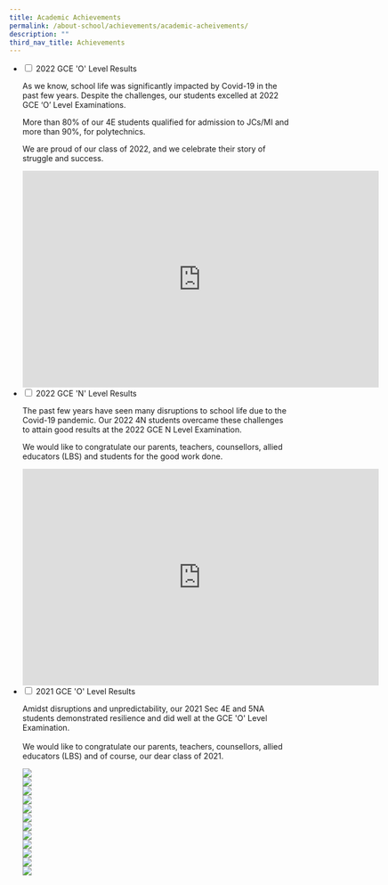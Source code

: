 ```yaml
---
title: Academic Achievements
permalink: /about-school/achievements/academic-acheivements/
description: ""
third_nav_title: Achievements
---
```

<ul class="jekyllcodex_accordion">
	
<li>
    <input type="checkbox" id="accordion1">
    <label for="accordion1">2022 GCE 'O' Level Results</label>
<div>
<p>As we know, school life was significantly impacted by Covid-19 in the past few years. Despite the challenges, our students excelled at 2022 GCE ‘O’ Level Examinations.</p>
<p>More than 80% of our 4E students qualified for admission to JCs/MI and more than 90%, for polytechnics.</p>
	<p>We are proud of our class of 2022, and we celebrate their story of struggle and success.</p>
	
<iframe allowfullscreen="true" height="389" width="640" frameborder="0" src="https://docs.google.com/presentation/d/e/2PACX-1vTQuWC_370PJmQf9RlsCIduXT53cuGZ5JNp283pKoz268KDXDp-plPteqHb0GbhBg/embed?start=false&amp;loop=false&amp;delayms=3000"></iframe>

</div>
</li>
	
<li>
    <input type="checkbox" id="accordion2">
    <label for="accordion2">2022 GCE 'N' Level Results</label>
<div>
<p>The past few years have seen many disruptions to school life due to the Covid-19 pandemic. Our 2022 4N students overcame these challenges to attain good results at the 2022 GCE N Level Examination.</p>
<p>We would like to congratulate our parents, teachers, counsellors, allied educators (LBS) and students for the good work done.</p>
		 <iframe src="https://docs.google.com/presentation/d/e/2PACX-1vSC_3VZDNTs-tMUkWgnlUSkRr_RQloXqhWOZsPK2JwAsBk3ruHyAcgo6aqrUqrtEA/embed?start=false&amp;loop=false&amp;delayms=3000" frameborder="0" width="640" height="389" allowfullscreen="true"></iframe>

</div>
</li>
	<li>
    <input type="checkbox" id="accordion4">
    <label for="accordion4">2021 GCE 'O' Level Results</label>
    <div>
      <p>Amidst disruptions and unpredictability, our 2021 Sec 4E and 5NA students demonstrated resilience and did well at the GCE 'O' Level Examination.<br><br>We would like to congratulate our parents, teachers, counsellors, allied educators (LBS) and of course, our dear class of 2021.</p>
	 <p><img src="/images/2021-GCE-O-Level-Results_Slide-1.jpg"><br><img src="/images/2021-GCE-O-Level-Results_Slide-2.jpg"><br><img src="/images/2021-GCE-O-Level-Results_Slide-3.jpg"><br><img src="/images/2021-GCE-O-Level-Results_Slide-4.jpg"><br><img src="/images/2021-GCE-O-Level-Results_Slide-5.jpg"><br><img src="/images/2021-GCE-O-Level-Results_Slide-6.jpg"><br><img src="/images/2021-GCE-O-Level-Results_Slide-7.jpg"><br><img src="/images/2021-GCE-O-Level-Results_Slide-8.jpg"><br><img src="/images/2021-GCE-O-Level-Results_Slide-9.jpg"><br><img src="/images/2021-GCE-O-Level-Results_Slide-10.jpg"><br><img src="/images/2021-GCE-O-Level-Results_Slide-11.jpg"><br><img src="/images/2021-GCE-O-Level-Results_Slide-12.jpg">
    </p>
</div>
</li>
</ul>